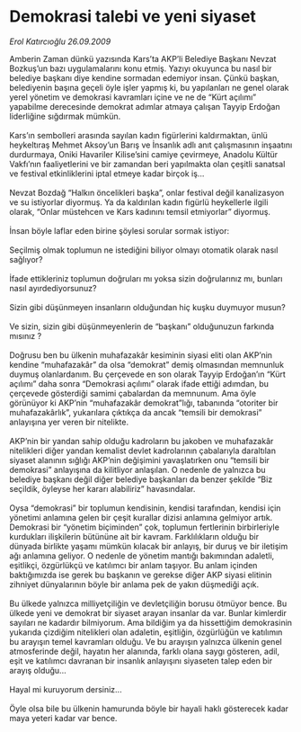 # Demokrasi talebi ve yeni siyaset

*Erol Katırcıoğlu 26.09.2009*

<div class="taraf_structure_2col_1zq">
<div class="margen_n">



 <p>Amberin Zaman dünkü yazısında Kars’ta AKP’li Belediye Başkanı Nevzat Bozkuş’un bazı uygulamalarını konu etmiş. Yazıyı okuyunca bu nasıl bir belediye başkanı diye kendine sormadan edemiyor insan. Çünkü başkan, belediyenin başına geçeli öyle işler yapmış ki, bu yapılanları ne genel olarak yerel yönetim ve demokrasi kavramları içine ve ne de “Kürt açılımı” yapabilme derecesinde demokrat adımlar atmaya çalışan Tayyip Erdoğan liderliğine sığdırmak mümkün. <br/><br/>Kars’ın sembolleri arasında sayılan kadın figürlerini kaldırmaktan, ünlü heykeltıraş Mehmet Aksoy’un Barış ve İnsanlık adlı anıt çalışmasının inşaatını durdurmaya, Oniki Havariler Kilise’sini camiye çevirmeye, Anadolu Kültür Vakfı’nın faaliyetlerini ve bir zamandan beri yapılmakta olan çeşitli sanatsal ve festival etkinliklerini iptal etmeye kadar birçok iş... <br/><br/>Nevzat Bozdağ “Halkın öncelikleri başka”, onlar festival değil kanalizasyon ve su istiyorlar diyormuş. Ya da kaldırılan kadın figürlü heykellerle ilgili olarak, “Onlar müstehcen ve Kars kadınını temsil etmiyorlar” diyormuş. <br/><br/>İnsan böyle laflar eden birine şöylesi sorular sormak istiyor: <br/><br/>Seçilmiş olmak toplumun ne istediğini biliyor olmayı otomatik olarak nasıl sağlıyor? <br/><br/>İfade ettikleriniz toplumun doğruları mı yoksa sizin doğrularınız mı, bunları nasıl ayırdediyorsunuz? <br/><br/>Sizin gibi düşünmeyen insanların olduğundan hiç kuşku duymuyor musun? <br/><br/>Ve sizin, sizin gibi düşünmeyenlerin de “başkanı” olduğunuzun farkında mısınız ? <br/><br/>Doğrusu ben bu ülkenin muhafazakâr kesiminin siyasi eliti olan AKP’nin kendine “muhafazakâr” da olsa “demokrat” demiş olmasından memnunluk duymuş olanlardanım. Bu çerçevede en son olarak Tayyip Erdoğan’ın “Kürt açılımı” daha sonra “Demokrasi açılımı” olarak ifade ettiği adımdan, bu çerçevede gösterdiği samimi çabalardan da memnunum. Ama öyle görünüyor ki AKP’nin “muhafazakâr demokrat”lığı, tabanında “otoriter bir muhafazakârlık”, yukarılara çıktıkça da ancak “temsili bir demokrasi” anlayışına yer veren bir nitelikte. <br/><br/>AKP’nin bir yandan sahip olduğu kadroların bu jakoben ve muhafazakâr nitelikleri diğer yandan kemalist devlet kadrolarının çabalarıyla daraltılan siyaset alanının sığlığı AKP’nin değişimini yavaşlatırken onu “temsili bir demokrasi” anlayışına da kilitliyor anlaşılan. O nedenle de yalnızca bu belediye başkanı değil diğer belediye başkanları da benzer şekilde “Biz seçildik, öyleyse her kararı alabiliriz” havasındalar. <br/><br/>Oysa “demokrasi” bir toplumun kendisinin, kendisi tarafından, kendisi için yönetimi anlamına gelen bir çeşit kurallar dizisi anlamına gelmiyor artık. Demokrasi bir “yönetim biçiminden” çok, toplumun fertlerinin birbirleriyle kurdukları ilişkilerin bütününe ait bir kavram. Farklılıkların olduğu bir dünyada birlikte yaşamı mümkün kılacak bir anlayış, bir duruş ve bir iletişim ağı anlamına geliyor. O nedenle de yönetim mantığı bakımından adaletli, eşitlikçi, özgürlükçü ve katılımcı bir anlam taşıyor. Bu anlam içinden baktığımızda ise gerek bu başkanın ve gerekse diğer AKP siyasi elitinin zihniyet dünyalarının böyle bir anlama pek de yakın düşmediği açık. <br/><br/>Bu ülkede yalnızca milliyetçiliğin ve devletçiliğin borusu ötmüyor bence. Bu ülkede yeni ve demokrat bir siyaset arayan insanlar da var. Bunlar kimlerdir sayıları ne kadardır bilmiyorum. Ama bildiğim ya da hissettiğim demokrasinin yukarıda çizdiğim nitelikleri olan adaletin, eşitliğin, özgürlüğün ve katılımın bu arayışın temel kavramları olduğu. Ve bu arayışın yalnızca ülkenin genel atmosferinde değil, hayatın her alanında, farklı olana saygı gösteren, adil, eşit ve katılımcı davranan bir insanlık anlayışını siyaseten talep eden bir arayış olduğu... <br/><br/>Hayal mi kuruyorum dersiniz... <br/><br/>Öyle olsa bile bu ülkenin hamurunda böyle bir hayali haklı gösterecek kadar maya yeteri kadar var bence.</p>
<br/>
<br/>
<br/>



<br/>


<div id="taraf_not">
</div>

</div>


</div>
